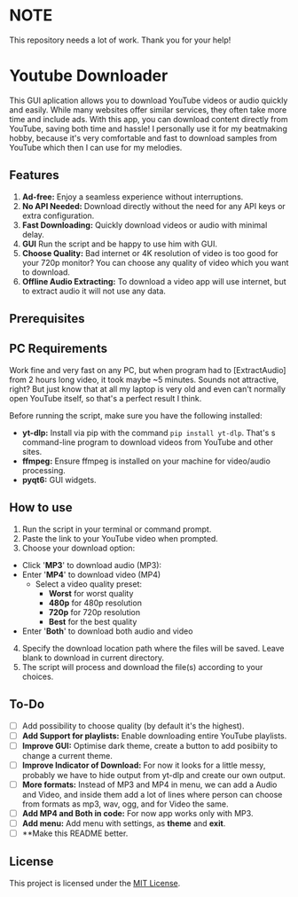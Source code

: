 # NOTE

This repository needs a lot of work. Thank you for your help!

# Youtube Downloader

This GUI aplication allows you to download YouTube videos or audio quickly and easily. While many websites offer similar services, they often take more time and include ads. With this app, you can download content directly from YouTube, saving both time and hassle! I personally use it for my beatmaking hobby, because it's very comfortable and fast to download samples from YouTube which then I can use for my melodies.

## Features
1. **Ad-free:** Enjoy a seamless experience without interruptions.
2. **No API Needed:** Download directly without the need for any API keys or extra configuration.
3. **Fast Downloading:** Quickly download videos or audio with minimal delay.
4. **GUI** Run the script and be happy to use him with GUI.
5. **Choose Quality:** Bad internet or 4K resolution of video is too good for your 720p monitor? You can choose any quality of video which you want to download.
6. **Offline Audio Extracting:** To download a video app will use internet, but to extract audio it will not use any data.

## Prerequisites

## PC Requirements

Work fine and very fast on any PC, but when program had to [ExtractAudio] from 2 hours long video, it took maybe ~5 minutes. Sounds not attractive, right? But just know that at all my laptop is very old and even can't normally open YouTube itself, so that's a perfect result I think.

Before running the script, make sure you have the following installed:
- **yt-dlp:** Install via pip with the command `pip install yt-dlp`. That's s command-line program to download videos from YouTube and other sites. 
- **ffmpeg:** Ensure ffmpeg is installed on your machine for video/audio processing.
- **pyqt6:** GUI widgets.

## How to use

1. Run the script in your terminal or command prompt.
2. Paste the link to your YouTube video when prompted.
3. Choose your download option:
- Click '**MP3**' to download audio (MP3):
- Enter '**MP4**' to download video (MP4)
    - Select a video quality preset:
        - **Worst** for worst quality
        - **480p** for 480p resolution
        - **720p** for 720p resolution
        - **Best** for the best quality
- Enter '**Both**' to download both audio and video
4. Specify the download location path where the files will be saved. Leave blank to download in current directory.
5. The script will process and download the file(s) according to your choices.

## To-Do

- [ ] Add possibility to choose quality (by default it's the highest).
- [ ] **Add Support for playlists:** Enable downloading entire YouTube playlists.
- [ ] **Improve GUI:** Optimise dark theme, create a button to add posibiity to change a current theme.
- [ ] **Improve Indicator of Download:** For now it looks for a little messy, probably we have to hide output from yt-dlp and create our own output.
- [ ] **More formats:** Instead of MP3 and MP4 in menu, we can add a Audio and Video, and inside them add a lot of lines where person can choose from formats as mp3, wav, ogg, and for Video the same.
- [ ] **Add MP4 and Both in code:** For now app works only with MP3.
- [ ] **Add menu:** Add menu with settings, as **theme** and **exit**.
- [ ] **Make this README better.

## License

This project is licensed under the [MIT License](./LICENSE).

